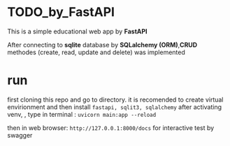 # TODO_by_FastAPI

This is a simple educational web app by **FastAPI**

After connecting to **sqlite** database by **SQLalchemy (ORM)**,**CRUD** methodes (create, read, update and delete) was implemented



# run
first cloning this repo and go to directory.
it is recomended to create virtual envirionment and then install `fastapi, sqlit3, sqlalchemy`
after activating venv, , type in terminal :
`uvicorn main:app --reload`

then in web browser:
`http://127.0.0.1:8000/docs` for interactive test by swagger

